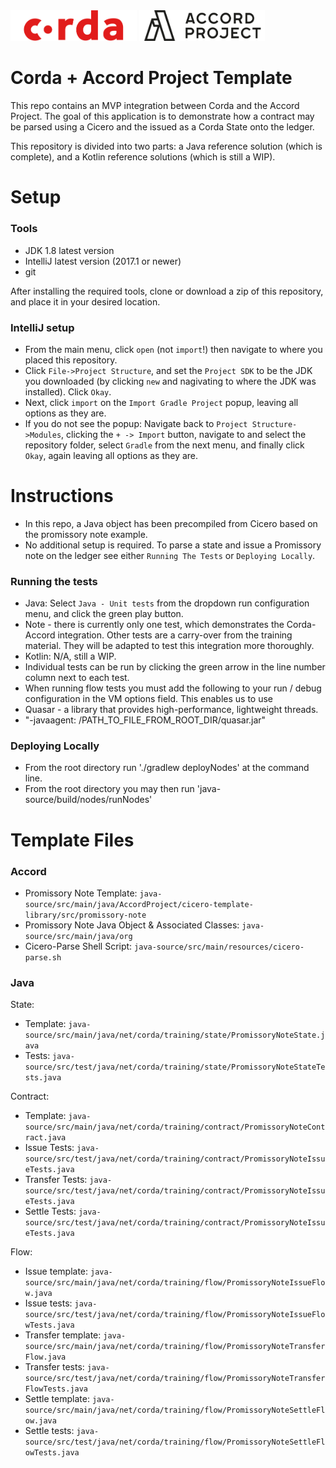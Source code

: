 <div>
<img src="./corda_logo.png" width="40%" alt="Corda"/>
<img src="./accord_logo.png" width="40%" alt="Accord Project"/>
</div>

# Corda + Accord Project Template

This repo contains an MVP integration between Corda and the Accord Project. The goal of this application is to demonstrate how a contract may be parsed using a Cicero and the issued as a Corda State onto the ledger.

This repository is divided into two parts: a Java reference solution (which is complete), and a Kotlin reference solutions (which is still a WIP). 

# Setup

### Tools 
* JDK 1.8 latest version
* IntelliJ latest version (2017.1 or newer)
* git

After installing the required tools, clone or download a zip of this repository, and place it in your desired 
location.

### IntelliJ setup
* From the main menu, click `open` (not `import`!) then navigate to where you placed this repository.
* Click `File->Project Structure`, and set the `Project SDK` to be the JDK you downloaded (by clicking `new` and 
nagivating to where the JDK was installed). Click `Okay`.
* Next, click `import` on the `Import Gradle Project` popup, leaving all options as they are. 
* If you do not see the popup: Navigate back to `Project Structure->Modules`, clicking the `+ -> Import` button,
navigate to and select the repository folder, select `Gradle` from the next menu, and finally click `Okay`, 
again leaving all options as they are.

# Instructions
* In this repo, a Java object has been precompiled from Cicero based on the promissory note example.
* No additional setup is required. To parse a state and issue a Promissory note on the ledger see either `Running The Tests` or `Deploying Locally`.

### Running the tests
* Java: Select `Java - Unit tests` from the dropdown run configuration menu, and click the green play button.
* Note - there is currently only one test, which demonstrates the Corda-Accord integration. Other tests are a carry-over from the training material. They will be adapted to test this integration more thoroughly.
* Kotlin: N/A, still a WIP.
* Individual tests can be run by clicking the green arrow in the line number column next to each test.
* When running flow tests you must add the following to your run / debug configuration in the VM options field. This enables us to use
* Quasar - a library that provides high-performance, lightweight threads.
* "-javaagent: /PATH_TO_FILE_FROM_ROOT_DIR/quasar.jar"

### Deploying Locally
* From the root directory run './gradlew deployNodes' at the command line.
* From the root directory you may then run 'java-source/build/nodes/runNodes'

# Template Files

### Accord
* Promissory Note Template: `java-source/src/main/java/AccordProject/cicero-template-library/src/promissory-note`
* Promissory Note Java Object & Associated Classes: `java-source/src/main/java/org`
* Cicero-Parse Shell Script: `java-source/src/main/resources/cicero-parse.sh`

### Java
State:

* Template: `java-source/src/main/java/net/corda/training/state/PromissoryNoteState.java`
* Tests: `java-source/src/test/java/net/corda/training/state/PromissoryNoteStateTests.java`

Contract:

* Template: `java-source/src/main/java/net/corda/training/contract/PromissoryNoteContract.java`
* Issue Tests: `java-source/src/test/java/net/corda/training/contract/PromissoryNoteIssueTests.java`
* Transfer Tests: `java-source/src/test/java/net/corda/training/contract/PromissoryNoteIssueTests.java`
* Settle Tests: `java-source/src/test/java/net/corda/training/contract/PromissoryNoteIssueTests.java`

Flow:

* Issue template: `java-source/src/main/java/net/corda/training/flow/PromissoryNoteIssueFlow.java`
* Issue tests: `java-source/src/test/java/net/corda/training/flow/PromissoryNoteIssueFlowTests.java`
* Transfer template: `java-source/src/main/java/net/corda/training/flow/PromissoryNoteTransferFlow.java`
* Transfer tests: `java-source/src/test/java/net/corda/training/flow/PromissoryNoteTransferFlowTests.java`
* Settle template: `java-source/src/main/java/net/corda/training/flow/PromissoryNoteSettleFlow.java`
* Settle tests: `java-source/src/test/java/net/corda/training/flow/PromissoryNoteSettleFlowTests.java`